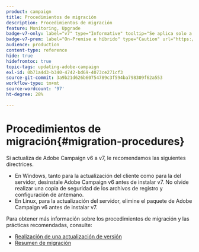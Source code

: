 ```yaml
---
product: campaign
title: Procedimientos de migración
description: Procedimientos de migración
feature: Monitoring, Upgrade
badge-v7-only: label="v7" type="Informative" tooltip="Se aplica solo a Campaign Classic v7"
badge-v7-prem: label="On-Premise e híbrido" type="Caution" url="https://experienceleague.adobe.com/docs/campaign-classic/using/installing-campaign-classic/architecture-and-hosting-models/hosting-models-lp/hosting-models.html?lang=es" tooltip="Se aplica solo a implementaciones On-premise e híbridas"
audience: production
content-type: reference
hide: true
hidefromtoc: true
topic-tags: updating-adobe-campaign
exl-id: 0b71a4d3-b340-4742-bd69-4073ce271cf3
source-git-commit: 3a9b21d626b60754789c3f594ba798309f62a553
workflow-type: tm+mt
source-wordcount: '97'
ht-degree: 28%

---
```


# Procedimientos de migración{#migration-procedures}



Si actualiza de Adobe Campaign v6 a v7, le recomendamos las siguientes directrices.

* En Windows, tanto para la actualización del cliente como para la del servidor, desinstale Adobe Campaign v6 antes de instalar v7. No olvide realizar una copia de seguridad de los archivos de registro y configuración de antemano.
* En Linux, para la actualización del servidor, elimine el paquete de Adobe Campaign v6 antes de instalar v7.

Para obtener más información sobre los procedimientos de migración y las prácticas recomendadas, consulte:

* [Realización de una actualización de versión](https://helpx.adobe.com/es/campaign/kb/acc-build-upgrade.html)
* [Resumen de migración](../../migration/using/about-migration.md)
